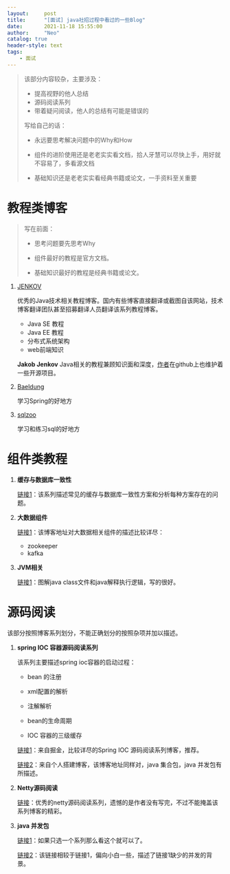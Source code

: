 ```yaml
---
layout:     post
title:      "[面试] java社招过程中看过的一些Blog"
date:       2021-11-18 15:55:00
author:     "Neo"
catalog: true
header-style: text
tags:
    - 面试 
---
```


>  该部分内容较杂，主要涉及：
>
>   * 提高视野的他人总结
>   * 源码阅读系列
>   * 带着疑问阅读，他人的总结有可能是错误的
>
>   写给自己的话：
>
>  * 永远要思考解决问题中的Why和How
>  * 组件的进阶使用还是老老实实看文档，拾人牙慧可以尽快上手，用好就不容易了，多看源文档
>
>   * 基础知识还是老老实实看经典书籍或论文，一手资料至关重要

# 教程类博客

> 写在前面：
>
> * 思考问题要先思考Why
> * 组件最好的教程是官方文档。
>
> * 基础知识最好的教程是经典书籍或论文。

1. [JENKOV](http://tutorials.jenkov.com/)

   优秀的Java技术相关教程博客。国内有些博客直接翻译或截图自该网站，技术博客翻译团队甚至招募翻译人员翻译该系列教程博客。

   * Java SE 教程
   * Java EE 教程
   * 分布式系统架构
   * web前端知识

   **Jakob Jenkov** Java相关的教程兼顾知识面和深度，[作者](https://github.com/jjenkov)在github上也维护着一些开源项目。

2. [Baeldung](https://www.baeldung.com/)

   学习Spring的好地方

3. [sqlzoo](https://sqlzoo.net/wiki/SQL_Tutorial)

   学习和练习sql的好地方

# 组件类教程

1. **缓存与数据库一致性**

   [链接1](https://blog.kido.site/)：该系列描述常见的缓存与数据库一致性方案和分析每种方案存在的问题。

2. **大数据组件**

   [链接1](http://www.jasongj.com/)：该博客地址对大数据相关组件的描述比较详尽：

   * zookeeper
   * kafka

3. **JVM相关**

   [链接1](https://blog.csdn.net/luanlouis/category_9263262.html)：图解java class文件和java解释执行逻辑，写的很好。

# 源码阅读

该部分按照博客系列划分，不能正确划分的按照杂项并加以描述。

1. **spring IOC 容器源码阅读系列**

   该系列主要描述spring ioc容器的启动过程：

   * bean 的注册

   * xml配置的解析
   * 注解解析

   * bean的生命周期
   * IOC 容器的三级缓存

   [链接1](https://juejin.cn/user/1486195452807581/posts)：来自掘金，比较详尽的Spring IOC 源码阅读系列博客，推荐。

   [链接2](https://javadoop.com/)：来自个人搭建博客，该博客地址同样对，java 集合包，java 并发包有所描述。

2. **Netty源码阅读**

   [链接](https://segmentfault.com/a/1190000007282628)：优秀的netty源码阅读系列，遗憾的是作者没有写完，不过不能掩盖该系列博客的精彩。

3. **java 并发包**

   [链接1](http://www.blogjava.net/xylz/archive/2010/07/08/325587.html)：如果只选一个系列那么看这个就可以了。

   [链接2](https://segmentfault.com/a/1190000016058789)：该链接相较于链接1，偏向小白一些，描述了链接1缺少的并发的背景。

















